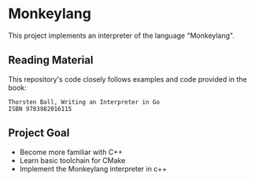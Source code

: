 # Monkeylang
This project implements an interpreter of the language "Monkeylang".

## Reading Material
This repository's code closely follows examples and code provided in the book:

```
Thorsten Ball, Writing an Interpreter in Go
ISBN 9783982016115
```

## Project Goal
* Become more familiar with C++
* Learn basic toolchain for CMake
* Implement the Monkeylang interpreter in c++
